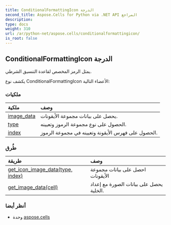 ```yaml
---
title: ConditionalFormattingIcon الدرجة
second_title: Aspose.Cells for Python via .NET API المراجع
description:
type: docs
weight: 310
url: /ar/python-net/aspose.cells/conditionalformattingicon/
is_root: false
---
```

##  ConditionalFormattingIcon الدرجة
يمثل الرمز المخصص لقاعدة التنسيق الشرطي.



يكشف نوع ConditionalFormattingIcon الأعضاء التالية:

###  ملكيات
| ملكية| وصف|
| :- | :- |
| [image_data](/cells/ar/python-net/aspose.cells/conditionalformattingicon/image_data) | يحصل على بيانات مجموعة الأيقونات.|
| [type](/cells/ar/python-net/aspose.cells/conditionalformattingicon/type) | الحصول على نوع مجموعة الرموز وتعيينه.|
| [index](/cells/ar/python-net/aspose.cells/conditionalformattingicon/index) | الحصول على فهرس الأيقونة وتعيينه في مجموعة الرموز.|


###  طُرق
| طريقة| وصف|
| :- | :- |
| [get_icon_image_data(type, index)](/cells/ar/python-net/aspose.cells/conditionalformattingicon/get_icon_image_data/#IconSetType-int) | احصل على بيانات مجموعة الأيقونات|
| [get_image_data(cell)](/cells/ar/python-net/aspose.cells/conditionalformattingicon/get_image_data/#Cell) | يحصل على بيانات الصورة مع إعداد الخلية.|



###  أنظر أيضا
* وحدة [aspose.cells](..)
